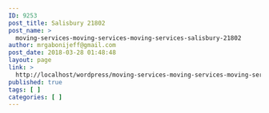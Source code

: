 ```yaml
---
ID: 9253
post_title: Salisbury 21802
post_name: >
  moving-services-moving-services-moving-services-salisbury-21802
author: mrgabonijeff@gmail.com
post_date: 2018-03-28 01:48:48
layout: page
link: >
  http://localhost/wordpress/moving-services-moving-services-moving-services-salisbury-21802/
published: true
tags: [ ]
categories: [ ]
---
```

